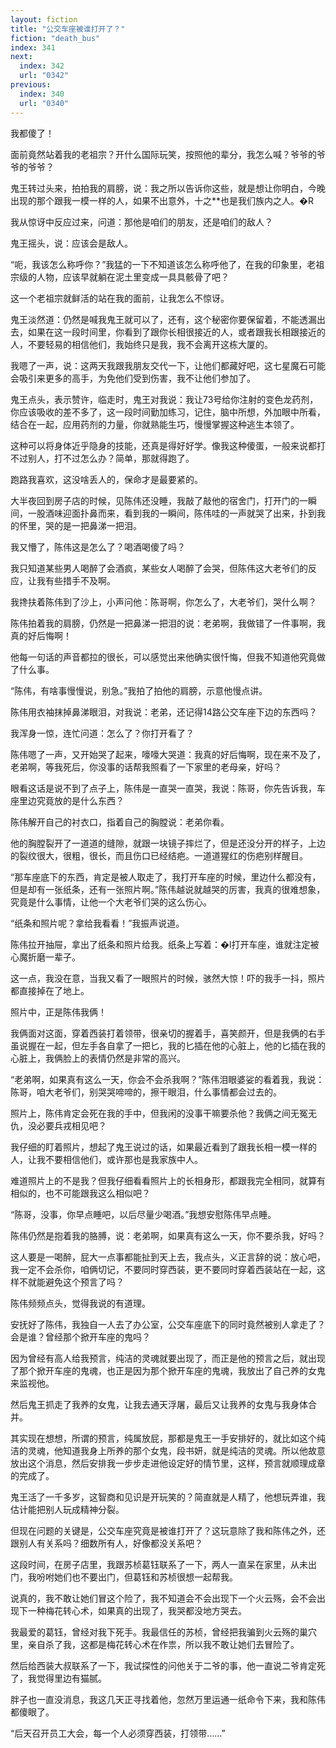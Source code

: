```yaml
---
layout: fiction
title: "公交车座被谁打开了？"
fiction: "death_bus"
index: 341
next:
  index: 342
  url: "0342"
previous:
  index: 340
  url: "0340"
---
```

我都傻了！

面前竟然站着我的老祖宗？开什么国际玩笑，按照他的辈分，我怎么喊？爷爷的爷爷的爷爷？

鬼王转过头来，拍拍我的肩膀，说：我之所以告诉你这些，就是想让你明白，今晚出现的那个跟我一模一样的人，如果不出意外，十之**也是我们族内之人。�R

我从惊讶中反应过来，问道：那他是咱们的朋友，还是咱们的敌人？

鬼王摇头，说：应该会是敌人。

“呃，我该怎么称呼你？”我猛的一下不知道该怎么称呼他了，在我的印象里，老祖宗级的人物，应该早就躺在泥土里变成一具具骸骨了吧？

这一个老祖宗就鲜活的站在我的面前，让我怎么不惊讶。

鬼王淡然道：仍然是喊我鬼王就可以了，还有，这个秘密你要保留着，不能透漏出去，如果在这一段时间里，你看到了跟你长相很接近的人，或者跟我长相跟接近的人，不要轻易的相信他们，我始终只是我，我不会离开这栋大厦的。

我嗯了一声，说：这两天我跟我朋友交代一下，让他们都藏好吧，这七星魔石可能会吸引来更多的高手，为免他们受到伤害，我不让他们参加了。

鬼王点头，表示赞许，临走时，鬼王对我说：我让73号给你注射的变色龙药剂，你应该吸收的差不多了，这一段时间勤加练习，记住，脑中所想，外加眼中所看，结合在一起，应用药剂的力量，你就熟能生巧，慢慢掌握这种逃生本领了。

这种可以将身体近乎隐身的技能，还真是得好好学。像我这种傻蛋，一般来说都打不过别人，打不过怎么办？简单，那就得跑了。

跑路我喜欢，这没啥丢人的，保命才是最要紧的。

大半夜回到房子店的时候，见陈伟还没睡，我敲了敲他的宿舍门，打开门的一瞬间，一股酒味迎面扑鼻而来，看到我的一瞬间，陈伟哇的一声就哭了出来，扑到我的怀里，哭的是一把鼻涕一把泪。

我又懵了，陈伟这是怎么了？喝酒喝傻了吗？

我只知道某些男人喝醉了会酒疯，某些女人喝醉了会哭，但陈伟这大老爷们的反应，让我有些措手不及啊。

我搀扶着陈伟到了沙上，小声问他：陈哥啊，你怎么了，大老爷们，哭什么啊？

陈伟拍着我的肩膀，仍然是一把鼻涕一把泪的说：老弟啊，我做错了一件事啊，我真的好后悔啊！

他每一句话的声音都拉的很长，可以感觉出来他确实很忏悔，但我不知道他究竟做了什么事。

“陈伟，有啥事慢慢说，别急。”我拍了拍他的肩膀，示意他慢点讲。

陈伟用衣袖抹掉鼻涕眼泪，对我说：老弟，还记得14路公交车座下边的东西吗？

我浑身一惊，连忙问道：怎么了？你打开看了？

陈伟嗯了一声，又开始哭了起来，嚎嚎大哭道：我真的好后悔啊，现在来不及了，老弟啊，等我死后，你没事的话帮我照看了一下家里的老母亲，好吗？

眼看这话是说不到了点子上，陈伟是一直哭一直哭，我说：陈哥，你先告诉我，车座里边究竟放的是什么东西？

陈伟解开自己的衬衣口，指着自己的胸膛说：老弟你看。

他的胸膛裂开了一道道的缝隙，就跟一块镜子摔烂了，但是还没分开的样子，上边的裂纹很大，很粗，很长，而且伤口已经结疤。一道道猩红的伤疤别样醒目。

“那车座底下的东西，肯定是被人取走了，我打开车座的时候，里边什么都没有，但是却有一张纸条，还有一张照片啊。”陈伟越说就越哭的厉害，我真的很难想象，究竟是什么事情，让他一个大老爷们哭的这么伤心。

“纸条和照片呢？拿给我看看！”我振声说道。

陈伟拉开抽屉，拿出了纸条和照片给我。纸条上写着：�l打开车座，谁就注定被心魔折磨一辈子。

这一点，我没在意，当我又看了一眼照片的时候，骇然大惊！吓的我手一抖，照片都直接掉在了地上。

照片中，正是陈伟我俩！

我俩面对这面，穿着西装打着领带，很亲切的握着手，喜笑颜开，但是我俩的右手虽说握在一起，但左手各自拿了一把匕，我的匕插在他的心脏上，他的匕插在我的心脏上，我俩脸上的表情仍然是非常的高兴。

“老弟啊，如果真有这么一天，你会不会杀我啊？”陈伟泪眼婆娑的看着我，我说：陈哥，咱大老爷们，别哭哭啼啼的，擦干眼泪，什么事情都会过去的。

照片上，陈伟肯定会死在我的手中，但我闲的没事干嘛要杀他？我俩之间无冤无仇，没必要兵戎相见吧？

我仔细的盯着照片，想起了鬼王说过的话，如果最近看到了跟我长相一模一样的人，让我不要相信他们，或许那也是我家族中人。

难道照片上的不是我？但我仔细看看照片上的长相身形，都跟我完全相同，就算有相似的，也不可能跟我这么相似吧？

“陈哥，没事，你早点睡吧，以后尽量少喝酒。”我想安慰陈伟早点睡。

陈伟仍然是抱着我的胳膊，说：老弟啊，如果真有这么一天，你不要杀我，好吗？

这人要是一喝醉，屁大一点事都能扯到天上去，我点头，义正言辞的说：放心吧，我一定不会杀你，咱俩切记，不要同时穿西装，更不要同时穿着西装站在一起，这样不就能避免这个预言了吗？

陈伟频频点头，觉得我说的有道理。

安抚好了陈伟，我独自一人去了办公室，公交车座底下的同时竟然被别人拿走了？会是谁？曾经那个掀开车座的鬼吗？

因为曾经有高人给我预言，纯洁的灵魂就要出现了，而正是他的预言之后，就出现了那个掀开车座的鬼魂，也正是因为那个掀开车座的鬼魂，我放出了自己养的女鬼来监视他。

然后鬼王抓走了我养的女鬼，让我去通天浮屠，最后又让我养的女鬼与我身体合并。

其实现在想想，所谓的预言，纯属放屁，那都是鬼王一手安排好的，就比如这个纯洁的灵魂，他知道我身上所养的那个女鬼，段书妍，就是纯洁的灵魂。所以他故意放出这个消息，然后安排我一步步走进他设定好的情节里，这样，预言就顺理成章的完成了。

鬼王活了一千多岁，这智商和见识是开玩笑的？简直就是人精了，他想玩弄谁，我估计能把别人玩成精神分裂。

但现在问题的关键是，公交车座究竟是被谁打开了？这玩意除了我和陈伟之外，还跟别人有关系吗？细数所有人，好像都没关系吧？

这段时间，在房子店里，我跟苏桢葛钰联系了一下，两人一直呆在家里，从未出门，我吩咐她们也不要出门，但葛钰和苏桢很想一起帮我。

说真的，我不敢让她们冒这个险了，我不知道会不会出现下一个火云殇，会不会出现下一种梅花转心术，如果真的出现了，我哭都没地方哭去。

我最爱的葛钰，曾经对我下死手。我最信任的苏桢，曾经把我骗到火云殇的巢穴里，亲自杀了我，这都是梅花转心术在作祟，所以我不敢让她们去冒险了。

然后给西装大叔联系了一下，我试探性的问他关于二爷的事，他一直说二爷肯定死了，我觉得里边有猫腻。

胖子也一直没消息，我这几天正寻找着他，忽然万里运通一纸命令下来，我和陈伟都傻眼了。

“后天召开员工大会，每一个人必须穿西装，打领带……”